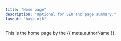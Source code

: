 ```yaml
---
title: "Home page"
description: "Optional for SEO and page summary."
layout: "base.njk"
---
```


This is the home page by the {{ meta.authorName }}.
